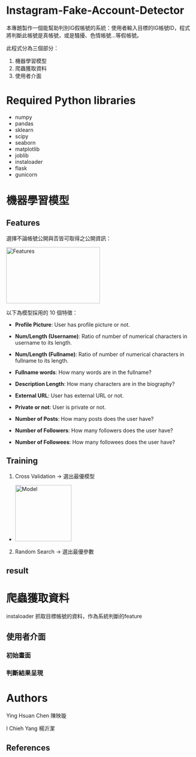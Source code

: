 # Instagram-Fake-Account-Detector

本專題製作一個能幫助判別IG假帳號的系統：使用者輸入目標的IG帳號ID，程式將判斷此帳號是真帳號，或是騷擾、色情帳號…等假帳號。

此程式分為三個部分：

1. 機器學習模型
2. 爬蟲獲取資料
3. 使用者介面

# Required Python libraries

* numpy
* pandas
* sklearn
* scipy
* seaborn
* matplotlib
* joblib
* instaloader
* flask
* gunicorn

# 機器學習模型

## Features

選擇不論帳號公開與否皆可取得之公開資訊：

<img src="https://i.imgur.com/SHae8rJ.jpg" width="250" height="150" alt="Features"/><br/>

以下為模型採用的 10 個特徵：

* **Profile Picture**: User has profile picture or not.

* **Num/Length (Username)**: Ratio of number of numerical characters in username to its length.

* **Num/Length (Fullname)**: Ratio of number of numerical characters in fullname to its length.

* **Fullname words**: How many words are in the fullname?

* **Description Length**: How many characters are in the biography?

* **External URL**: User has external URL or not.

* **Private or not**: User is private or not.

* **Number of Posts**: How many posts does the user have?

* **Number of Followers**: How many followers does the user have?

* **Number of Followees**: How many followees does the user have?

## Training

1. Cross Validation → 選出最優模型

  * <img src="https://i.imgur.com/GUGUtcY.png" width="150" height="150" alt="Model"/><br/>

2. Random Search → 選出最優參數

## result

# 爬蟲獲取資料
instaloader 抓取目標帳號的資料，作為系統判斷的feature

## 使用者介面
### 初始畫面

### 判斷結果呈現

# Authors
Ying Hsuan Chen 陳映璇

I Chieh Yang 楊沂潔

## References
